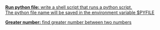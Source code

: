 
<u>**Run python file:**<u/> write a shell script that runs a python script.<br>
The python file name will be saved in the environment variable $PYFILE

<u>**Greater number:**</u> find greater number between two numbers

